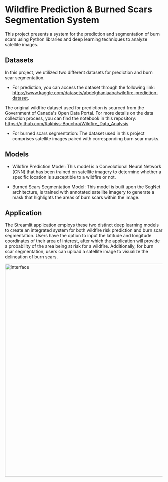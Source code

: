 # Wildfire Prediction & Burned Scars Segmentation System

This project presents a system for the prediction and segmentation of burn scars using Python libraries and deep learning techniques to analyze satellite images.

## Datasets

In this project, we utilized two different datasets for prediction and burn scar segmentation.
- For prediction, you can access the dataset through the following link: https://www.kaggle.com/datasets/abdelghaniaaba/wildfire-prediction-dataset.


The original wildfire dataset used for prediction is sourced from the Government of Canada's Open Data Portal. For more details on the data collection process, you can find the notebook in this repository: https://github.com/Rakhiss-Bouchra/Wildfire_Data_Analysis

- For burned scars segmentation:
The dataset used in this project comprises satellite images paired with corresponding burn scar masks.

## Models

- Wildfire Prediction Model: This model is a Convolutional Neural Network (CNN) that has been trained on satellite imagery to determine whether a specific location is susceptible to a wildfire or not.

- Burned Scars Segmentation Model: This model is built upon the SegNet architecture, is trained with annotated satellite imagery to generate a mask that highlights the areas of burn scars within the image.

## Application 

The Streamlit application employs these two distinct deep learning models to create an integrated system for both wildfire risk prediction and burn scar segmentation. 
Users have the option to input the latitude and longitude coordinates of their area of interest, after which the application will provide a probability of the area being at risk for a wildfire. 
Additionally, for burn scar segmentation, users can upload a satellite image to visualize the delineation of burn scars.

<img width="681" alt="Interface" src="https://github.com/Rakhiss-Bouchra/Wildfire-Prediction-burn-scars-segmentation-system/assets/100072520/122d4a40-9571-43ee-a9db-b40fa68fd860">
